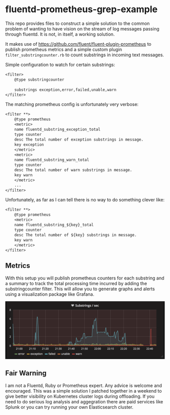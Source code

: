 # fluentd-prometheus-grep-example

This repo provides files to construct a simple solution to the common problem of wanting to have vision on the stream of log messages passing through fluentd.  It is not, in itself, a working solution.

It makes use of https://github.com/fluent/fluent-plugin-prometheus to publish prometheus metrics and a simple custom plugin `filter_substringcounter.rb` to count substrings in incoming text messages.

Simple configuration to watch for certain substrings:

```
<filter>
    @type substringcounter

    substrings exception,error,failed,unable,warn
</filter>
```

The matching prometheus config is unfortunately very verbose:

```
<filter **>
    @type prometheus
    <metric>
    name fluentd_substring_exception_total
    type counter
    desc The total number of exception substrings in message.
    key exception
    </metric>
    <metric>
    name fluentd_substring_warn_total
    type counter
    desc The total number of warn substrings in message.
    key warn
    </metric>    
    ...
</filter>
```

Unfortunately, as far as I can tell there is no way to do something clever like:

```
<filter **>
    @type prometheus
    <metric>
    name fluentd_substring_${key}_total
    type counter
    desc The total number of ${key} substrings in message.
    key warn
    </metric>  
</filter>
```

## Metrics

With this setup you will publish prometheus counters for each substring and a summary to track the total processing time incurred by adding the substringcounter filter.  This will allow you to generate graphs and alerts using a visualization package like Grafana.

![grafana screenshot](screenshots/grafana_screen.png)

## Fair Warning

I am not a Fluentd, Ruby or Prometheus expert.  Any advice is welcome and encouraged.  This was a simple solution I patched together in a weekend to give better visibility on Kubernetes cluster logs during offloading.  If you need to do serious log analysis and aggegration there are paid services like Splunk or you can try running your own Elasticsearch cluster. 
